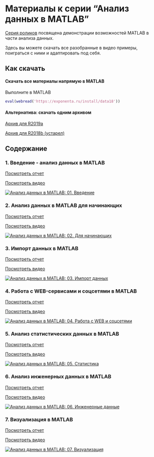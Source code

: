 # Материалы к серии “Анализ данных в MATLAB”

[Серия роликов](https://www.youtube.com/playlist?list=PLmu_y3-DV2_nPReLswuy-4C-aA6lWcgM6) посвящена демонстрации возможностей MATLAB в части анализа данных.

Здесь вы можете скачать все разобранные в видео примеры, поиграться с ними и адаптировать под себя.

## Как скачать

#### Скачать все материалы напрямую в MATLAB

Выполните в MATLAB

```MATLAB
eval(webread('https://exponenta.ru/install/data18'))
```

#### Альтернатива: скачать одним архивом

[Архив для R2019a](https://github.com/ETMC-Exponenta/Data-Analysis-in-MATLAB-2018/archive/master.zip)

[Архив для R2018b (устарел)](https://github.com/ETMC-Exponenta/Data-Analysis-in-MATLAB-2018/archive/v1.0.zip)


## Содержание

### 1. Введение - анализ данных в MATLAB

[Посмотреть отчет](https://github.com/ETMC-Exponenta/Data-Analysis-in-MATLAB-2018/blob/master/1_Intro/analysis_intro.pdf)

[Посмотреть видео](http://www.youtube.com/watch?v=1d823SnprCY)

[![Анализ данных в MATLAB: 01. Введение](http://img.youtube.com/vi/1d823SnprCY/mqdefault.jpg)](http://www.youtube.com/watch?v=1d823SnprCY)

### 2. Анализ данных в MATLAB для начинающих

[Посмотреть отчет](https://github.com/ETMC-Exponenta/Data-Analysis-in-MATLAB-2018/blob/master/2_Start/gui_analysis.pdf)

[Посмотреть видео](http://www.youtube.com/watch?v=pRn5Q8QlVTM)

[![Анализ данных в MATLAB: 02. Для начинающих](http://img.youtube.com/vi/pRn5Q8QlVTM/mqdefault.jpg)](http://www.youtube.com/watch?v=pRn5Q8QlVTM)

### 3. Импорт данных в MATLAB

[Посмотреть отчет](https://github.com/ETMC-Exponenta/Data-Analysis-in-MATLAB-2018/blob/master/3_Import/import_data.pdf)

[Посмотреть видео](http://www.youtube.com/watch?v=-vte8rEzDiI)

[![Анализ данных в MATLAB: 03. Импорт данных](http://img.youtube.com/vi/-vte8rEzDiI/mqdefault.jpg)](http://www.youtube.com/watch?v=-vte8rEzDiI)

### 4. Работа с WEB-сервисами и соцсетями в MATLAB

[Посмотреть отчет](https://github.com/ETMC-Exponenta/Data-Analysis-in-MATLAB-2018/blob/master/4_WEB/web_services.pdf)

[Посмотреть видео](http://www.youtube.com/watch?v=0RtXAeE6TKo)

[![Анализ данных в MATLAB: 04. Работа с WEB и соцсетями](http://img.youtube.com/vi/0RtXAeE6TKo/mqdefault.jpg)](http://www.youtube.com/watch?v=0RtXAeE6TKo)

### 5. Анализ статистических данных в MATLAB

[Посмотреть отчет](https://github.com/ETMC-Exponenta/Data-Analysis-in-MATLAB-2018/blob/master/5_Statistics/analyze_friends.pdf)

[Посмотреть видео](http://www.youtube.com/watch?v=bm2CyGGKVxM)

[![Анализ данных в MATLAB: 05. Статистика](http://img.youtube.com/vi/bm2CyGGKVxM/mqdefault.jpg)](http://www.youtube.com/watch?v=bm2CyGGKVxM)

### 6. Анализ инженерных данных в MATLAB

[Посмотреть отчет](https://github.com/ETMC-Exponenta/Data-Analysis-in-MATLAB-2018/blob/master/6_Engineering/signals_analysis.pdf)

[Посмотреть видео](http://www.youtube.com/watch?v=8q57MA7qkcc)

[![Анализ данных в MATLAB: 06. Инженерные данные](http://img.youtube.com/vi/8q57MA7qkcc/mqdefault.jpg)](http://www.youtube.com/watch?v=8q57MA7qkcc)

### 7. Визуализация в MATLAB

[Посмотреть отчет](https://github.com/ETMC-Exponenta/Data-Analysis-in-MATLAB-2018/blob/master/7_Visualization/vis_data.pdf)

[Посмотреть видео](http://www.youtube.com/watch?v=BZXTysdoC7I)

[![Анализ данных в MATLAB: 07. Визуализация](http://img.youtube.com/vi/BZXTysdoC7I/mqdefault.jpg)](http://www.youtube.com/watch?v=BZXTysdoC7I)
